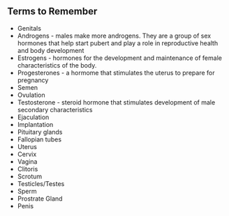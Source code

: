 ## Terms to Remember
- Genitals
- Androgens - males make more androgens. They are a group of sex hormones that help start pubert and play a role in reproductive health and body development
- Estrogens - hormones for the development and maintenance of female characteristics of the body.
- Progesterones - a hormome that stimulates the uterus to prepare for pregnancy
- Semen
- Ovulation
- Testosterone - steroid hormone that stimulates development of male secondary characteristics
- Ejaculation
- Implantation
- Pituitary glands
- Fallopian tubes
- Uterus
- Cervix
- Vagina
- Clitoris
- Scrotum
- Testicles/Testes
- Sperm
- Prostrate Gland
- Penis
